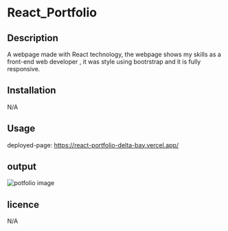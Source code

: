 # React_Portfolio


## Description
A webpage made with React technology, the webpage shows my skills as a front-end web developer , it was style using bootrstrap and it is fully responsive.

## Installation
N/A

## Usage
deployed-page: https://react-portfolio-delta-bay.vercel.app/

## output
![potfolio image](https://user-images.githubusercontent.com/117802939/225162077-b8db8435-0616-4006-9eb8-016050789b93.jpeg)

## licence
N/A
